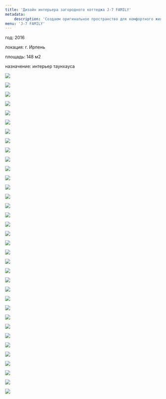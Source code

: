 ```yaml
---
title: 'Дизайн интерьера загородного коттеджа J-7 FAMILY'
metadata:
    description: 'Создаем оригинальное пространство для комфортного жилья. Индивидуальный подход к каждому клиенту.'
menu: 'J-7 FAMILY'
---
```


<div class="project-description">
<p>год: 2016</p>
<p>локация: г. Ирпень</p>
<p>площадь: 148 м2</p>
<p>назначение: интерьер таунхауса</p>
</div>
<div class="clearfix"></div>
<div id="project-images" class="owl-carousel owl-theme" markdown="1">

![](J7_Family_living_room_1.jpg)

![](J7_Family_living_room_2.jpg)

![](J7_Family_living_room_3.jpg)

![](J7_Family_living_room_4.jpg)

![](J7_Family_living_room_5.jpg)

![](J7_Family_corridor_1.jpg)

![](J7_Family_corridor_2.jpg)

![](J7_Family_hallway_1.jpg)

![](J7_Family_hallway_2.jpg)

![](J7_Family_bathroom_1.jpg)

![](J7_Family_bathroom_2.jpg)

![](J7_Family_laundry_1.jpg)

![](J7_Family_master_bedroom_01.jpg)

![](J7_Family_master_bedroom_02.jpg)

![](J7_Family_master_bedroom_03.jpg)

![](J7_Family_bathroom_3.jpg)

![](J7_Family_bathroom_4.jpg)

![](J7_Family_bathroom_5.jpg)

![](J7_Family_bedroom_1.jpg)

![](J7_Family_bedroom_2.jpg)

![](J7_Family_bedroom_3.jpg)

![](J7_Family_bedroom_4.jpg)

![](J7_Family_wardrobe_01.jpg)

![](J7_Family_wardrobe_02.jpg)

![](J7_Family_children_bedroom_01.jpg)

![](J7_Family_children_bedroom_02.jpg)

![](J7_Family_children_bedroom_03.jpg)

![](J7_Family_children_bedroom_04.jpg)

![](J7_Family_children_bedroom_05.jpg)

![](J7_Family_children_bedroom_06.jpg)

![](J7_Family_children_bedroom_07.jpg)

![](J7_Family_children_bedroom_08.jpg)

![](J7_Family_children_bathroom_01.jpg)

![](J7_Family_children_bathroom_02.jpg)

![](J7_Family_children_bathroom_03.jpg)
</div>